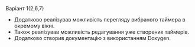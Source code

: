 ﻿Варіант 1(2,6,7)
* Додатково реалізував можливість перегляду вибраного таймера в окремому вікні.
* Також реалізував можливість редагування уже створених таймерів.
* Додатково створив документацію з використанням Doxygen.

